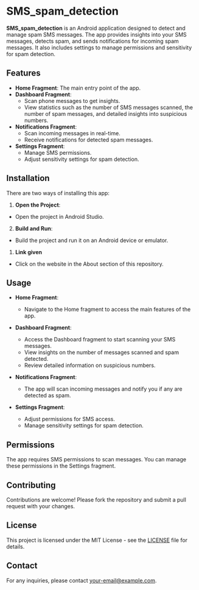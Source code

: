 # SMS_spam_detection

**SMS_spam_detection** is an Android application designed to detect and manage spam SMS messages. The app provides insights into your SMS messages, detects spam, and sends notifications for incoming spam messages. It also includes settings to manage permissions and sensitivity for spam detection.

## Features

- **Home Fragment**: The main entry point of the app.
- **Dashboard Fragment**:
    - Scan phone messages to get insights.
    - View statistics such as the number of SMS messages scanned, the number of spam messages, and detailed insights into suspicious numbers.
- **Notifications Fragment**:
    - Scan incoming messages in real-time.
    - Receive notifications for detected spam messages.
- **Settings Fragment**:
    - Manage SMS permissions.
    - Adjust sensitivity settings for spam detection.

## Installation

There are two ways of installing this app:

1. **Open the Project**:
  - Open the project in Android Studio.

2. **Build and Run**:
  - Build the project and run it on an Android device or emulator.

1. **Link given**
  - Click on the website in the About section of this repository.

## Usage

- **Home Fragment**:
  - Navigate to the Home fragment to access the main features of the app.

- **Dashboard Fragment**:
  - Access the Dashboard fragment to start scanning your SMS messages.
  - View insights on the number of messages scanned and spam detected.
  - Review detailed information on suspicious numbers.

- **Notifications Fragment**:
  - The app will scan incoming messages and notify you if any are detected as spam.

- **Settings Fragment**:
  - Adjust permissions for SMS access.
  - Manage sensitivity settings for spam detection.

## Permissions

The app requires SMS permissions to scan messages. You can manage these permissions in the Settings fragment.

## Contributing

Contributions are welcome! Please fork the repository and submit a pull request with your changes.

## License

This project is licensed under the MIT License - see the [LICENSE](LICENSE) file for details.

## Contact

For any inquiries, please contact [your-email@example.com](mailto:your-email@example.com).
